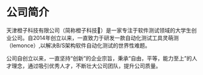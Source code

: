# 公司简介

天津橙子科技有限公司（简称橙子科技🍊）是一家专注于软件测试领域的大学生创业公司。自2014年创立以来，一直致力于研发一款自动化测试工具灵萌测（lemonce）,以解决B/S架构软件自动化测试的世界性难题。

公司自创立以来，一直坚持“创新”的企业宗旨，秉承“自由，平等，能力至上”的人才理念，通过吸引优秀人才，不断壮大公司团队，提升公司质量。

